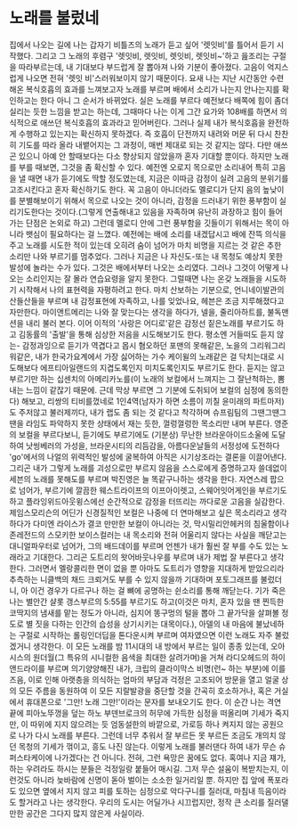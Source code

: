 # 노래를 불렀네

집에서 나오는 길에 나는 갑자기 비틀즈의 노래가 듣고 싶어 '렛잇비'를 틀어서 듣기 시작했다. 그리고 그 노래의 후렴구 '렛잇비, 렛잇비, 렛잇비, 렛잇비~'하고 읊조리는 구절을 따라부르는데, 내 기대보다 부드럽게 잘 뽑아져 나와 기분이 좋아졌다. 고음이 억지스럽게 나오면 전혀 '렛잇 비'스러워보이지 않기 때문이다. 요새 나는 지난 시간동안 수련해온 복식호흡의 효과를 느껴보고자 노래를 부르며 배에서 소리가 나는지 안나는지를 확인하고는 한다 아니 그 순서가 바뀌었다. 실은 노래를 부르다 예전보다 배쪽에 힘이 좀더 실리는 듯한 느낌을 받고는 하는데, 그때마다 나는 이게 그간 요가와 108배를 하면서 의식적으로 애쓰던 복식호흡의 효과라고 믿어버린다. 그러나 실제 내가 복식호흡을 완전하게 수행하고 있는지는 확신하지 못하겠다. 즉 호흡이 단전까지 내려와 머문 뒤 다시 찬찬히 기도를 따라 올라 내뱉어지는 그 과정이, 매번 제대로 되는 것 같지는 않다. 다만 애쓰곤 있으니 아예 안 할때보다는 다소 향상되지 않았을까 혼자 기대할 뿐이다. 하지만 노래를 부를 때보면, 그것을 좀 확신할 수 있다. 예전엔 오로지 목으로만 소리내어 특히 고음을 낼 때면 내가 듣기에도 딱할 정도였는데, 지금은 이따금 감정이 실려 고음의 분위기를 고조시킨다고 혼자 확신하기도 한다. 꼭 고음이 아니더라도 멜로디가 단지 음의 높낮이를 분별해보이기 위해서 목으로 나오는 것이 아니라, 감정을 드러내기 위한 풍부함이 실리기도한다는 것이다.(그렇게 연출해내고 있음을 자족하며 유난히 과장하고 힘이 들어가는 단점은 논외로 하고) 그런데 멜로디 안에 그런 풍부함을 깃들이기 위해서는 목이 아니라 뱃심이 필요하다는 걸 느꼈다. 예전에는 배에 소리를 내겠답시고 배에 잔뜩 의식을 주고 노래를 시도한 적이 있는데 오히려 숨이 넘어가 마치 비명을 지르는 것 같은 추한 소리만 나와 부르기를 멈추었다. 그러나 지금은 나 자신도-또는 내 목청도 예상치 못한 발성에 놀라는 수가 있다. 그것은 배에서부터 나오는 소리였다. 그러나 그것이 어떻게 나오는 소리인지는 잘 몰라 연습요령을 알지 못한다. 그럴때면 나는 온갖 노래들을 시도하기 시작해서 나의 표현력을 자평하려고 한다. 마치 산보하는 기분으로, 언니네이발관의 산들산들을 부르며 내 감정표현에 자족하고, 나를 잊었나요, 헤븐은 조금 지루해졌다고 자만한다. 마이앤트메리는 나와 잘 맞는다는 생각을 하다가, 넬을, 줄리아하트를, 불독맨션을 내리 불러 본다. 이어 이적의 '사랑은 어디로'같은 감정선 짙은노래를 부르기도 하고 김동률의 '출발'을 통해 심상한 저음을 시도해보기도 한다. 평소엔 거들떠도 듣지 않는- 감정과잉으로 듣기가 역겹다고 몹시 혐오하던 포맨의 못해같은, 노을의 그리워그리워같은, 내가 한국가요계에서 가장 싫어하는 가수 케이윌의 노래같은 걸 닥치는대로 시도해보다 에프티아일랜드의 지겹도록인지 미치도록인지도 부르기도 한다. 듣지는 않고 부르기만 하는 십센치의 아메리카노를(이 노래의 보컬에서 느껴지는 그 잘난척하는, 뽐내는 느낌이 같잖기 때문에. 근데 막상 부르면 그 기분에 도취되어 보컬의 심정에 동의한다) 해보고, 리쌍의 티비를껐네로 1인4역(남자가 하면 소름이 끼칠 윤미래의 파트마저)도 주저않고 불러제끼다, 내가 랩도 좀 되는 것 같다고 착각하며 슈프림팀의 그땐그땐그땐을 라임도 파악하지 못한 상태에서 재는 듯한, 껄렁껄렁한 목소리만 내며 부른다. 영준의 보컬을 부르다보니, 듣기에도 부르기에도 (기분상) 무난한 브라운아이드소울에 도달하여 낫씽베러의 가성을, 브라운시티의 리듬감을, 아름다운날들의 서정성에 도전하다 'go'에서의 나얼의 위력적인 발성에 굴복하여 아직은 시기상조라는 결론을 이끌어낸다. 그리곤 내가 그렇게 노래를 괴성으로만 부르지 않음을 스스로에게 증명하고자 쓸데없이 세븐의 노래를 못해도를 부르며 박진영은 늘 똑같구나하는 생각을 한다. 자연스레 팝으로 넘어가, 부르기에 깔끔한 웨스트라이프의 이프아이렛고, 스웨어잇어게인을 부르기도 하고 플라잉위드아웃윙스에선 순간적으로 감정을 터뜨리는 까다로운 고음을 실감한다. 제임스모리슨의 어딘가 신경질적인 보컬은 나중에 더 연마해보고 싶은 목소리라고 생각하다가 다미엔 라이스가 결코 만만한 보컬이 아니라는 것, 막시밀리안헤커의 침울함이나 존레전드의 스모키한 보이스컬러는 내 목소리와 전혀 어울리지 않다는 사실을 깨닫고는 대니얼파우터로 넘어가, 그의 배드데이를 부르며 언젠가 내가 훨씬 잘 부를 수도 있는 노래라고 기대한다. 그리곤 도트리의 왓어바웃나우를 부르며 내가 제법 잘 부른다고 생각한다. 그러면서 멜랑콜리한 면이 없을 뿐 아마도 도트리가 영향을 지대하게 받았으리라 추측하는 니클백의 채드 크뢰거도 부를 수 있지 않을까 기대하며 포토그래프를 불렀더니, 아 이건 경우가 다르구나 하는 걸 뼈에 공명하는 쉰소리를 통해 깨닫는다. 기가 죽은 나는 별안간 샬롯 갱스부르의 5:55를 부르기도 하고(이것은 마치, 혼자 있을 땐 찐득한 코딱지의 냄새를 맡는 정도가 아니라, 심지어 똥구멍의 털을 뽑아 그 끝가닥을 살펴볼 정도로 별 짓을 다하는 인간의 습성을 상기시키는 대목이다.), 아델의 내 마음에 불났네하는 구절로 시작하는 롤링인더딥을 톤다운시켜 부르며 여자였으면 이런 노래도 자주 불렀겠거니 생각한다. 이 모든 노래를 밤 11시대의 내 방에서 부르는 일이 종종 있는데, 오아시스의 원더월(그 특유의 시니컬한 음색을 최대한 살려가며)을 거쳐 라디오헤드의 하이앤드라이를 부르며 의기양양해진 내가, 크립의 클라이막스 비명(런~ 하는 부분)에 이를 즈음, 이로 인해 아랫층을 의식하는 엄마의 부담과 걱정은 고조되어 방문을 열고 얼굴 상의 모든 주름을 동원하여 이 모든 지랄발광을 중단할 것을 간곡히 호소하거나, 혹은 거실에서 휴대폰으로 '그만! 노래 그만!'이라는 문자를 보내오기도 한다. 이 순간 나는 격연 끝에 피아노뚜껑을 덮는 하노 부덴브로크의 허무에 가득한 심정을 떠올리며 기세가 죽지만, 이 따위에 지지 않으려는 듯 엄동설한의 바깥으로, 가로등 하나 켜지지 않는 공원으로 나가 다시 노래를 부른다. 그런데 너무 추워서 잘 부르든 못 부르든 조금도 개의치 않던 목청의 기세가 꺾이고, 흥도 나진 않는다. 이렇게 노래를 불러댄다 하여 내가 무슨 슈퍼스타케이에 나가겠다는 건 아니다. 전혀, 그런 욕망은 꿈에도 없다. 혹여나 지금 쟤가, 하는 우려라도 하시는 분들은 걱정일랑 붙들어 매시길. 그저 무슨 설움이 복받치는지, 이런것도 아니라 늦바람에 신명이 돋아 벌이는 소소한 일거리일 뿐. 하지만 집 앞에 폭포라도 있으면 옆에서 지지 않고 피를 토하는 심정으로 악다구니를 질러대, 마침내 득음이라도 할거라고 나는 생각한다. 우리의 도시는 어딜가나 시끄럽지만, 정작 큰 소리를 질러댈만한 공간은 그다지 많지 않은게 사실이라.
